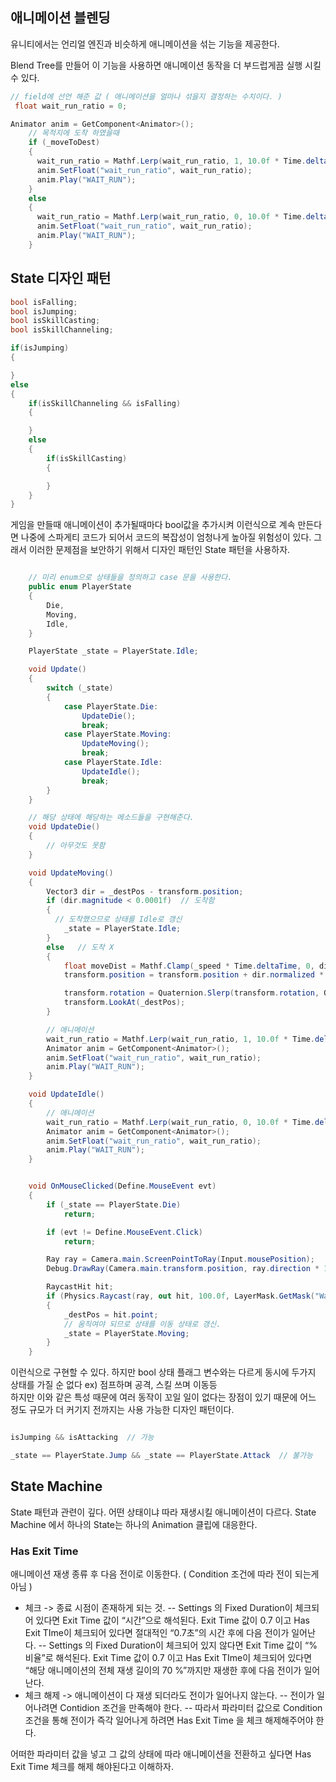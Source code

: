 ## 애니메이션 블렌딩

유니티에서는 언리얼 엔진과 비슷하게 애니메이션을 섞는 기능을 제공한다.

Blend Tree를 만들어 이 기능을 사용하면 애니메이션 동작을 더 부드럽게끔 실행 시킬 수 있다.

```C#
// field에 선언 해준 값 ( 애니메이션을 얼마나 섞을지 결정하는 수치이다. )
 float wait_run_ratio = 0;

Animator anim = GetComponent<Animator>();
    // 목적지에 도착 하였을때
    if (_moveToDest)
    {
      wait_run_ratio = Mathf.Lerp(wait_run_ratio, 1, 10.0f * Time.deltaTime);
      anim.SetFloat("wait_run_ratio", wait_run_ratio);
      anim.Play("WAIT_RUN");
    }
    else
    {
      wait_run_ratio = Mathf.Lerp(wait_run_ratio, 0, 10.0f * Time.deltaTime);
      anim.SetFloat("wait_run_ratio", wait_run_ratio);
      anim.Play("WAIT_RUN");
    }

```

## State 디자인 패턴

```C#
bool isFalling;
bool isJumping;
bool isSkillCasting;
bool isSkillChanneling;

if(isJumping)
{

}
else
{
    if(isSkillChanneling && isFalling)
    {

    }
    else
    {
        if(isSkillCasting)
        {

        }
    }
}
```

게임을 만들때 애니메이션이 추가될때마다 bool값을 추가시켜 이런식으로 계속 만든다면 나중에 스파게티 코드가 되어서 코드의 복잡성이 엄청나게 높아질 위험성이 있다. 그래서 이러한 문제점을 보안하기 위해서 디자인 패턴인 State 패턴을 사용하자.

```C#

    // 미리 enum으로 상태들을 정의하고 case 문을 사용한다.
    public enum PlayerState
    {
        Die,
        Moving,
        Idle,
    }

    PlayerState _state = PlayerState.Idle;

    void Update()
    {
        switch (_state)
        {
            case PlayerState.Die:
                UpdateDie();
                break;
            case PlayerState.Moving:
                UpdateMoving();
                break;
            case PlayerState.Idle:
                UpdateIdle();
                break;
        }
    }

    // 해당 상태에 해당하는 메소드들을 구현해준다.
    void UpdateDie()
    {
        // 아무것도 못함
    }

    void UpdateMoving()
    {
        Vector3 dir = _destPos - transform.position;
        if (dir.magnitude < 0.0001f)  // 도착함
        {
          // 도착했으므로 상태를 Idle로 갱신
            _state = PlayerState.Idle;
        }
        else   // 도착 X
        {
            float moveDist = Mathf.Clamp(_speed * Time.deltaTime, 0, dir.magnitude);
            transform.position = transform.position + dir.normalized * moveDist;

            transform.rotation = Quaternion.Slerp(transform.rotation, Quaternion.LookRotation(dir), 10 * Time.deltaTime);
            transform.LookAt(_destPos);
        }

        // 애니메이션
        wait_run_ratio = Mathf.Lerp(wait_run_ratio, 1, 10.0f * Time.deltaTime);
        Animator anim = GetComponent<Animator>();
        anim.SetFloat("wait_run_ratio", wait_run_ratio);
        anim.Play("WAIT_RUN");
    }

    void UpdateIdle()
    {
        // 애니메이션
        wait_run_ratio = Mathf.Lerp(wait_run_ratio, 0, 10.0f * Time.deltaTime);
        Animator anim = GetComponent<Animator>();
        anim.SetFloat("wait_run_ratio", wait_run_ratio);
        anim.Play("WAIT_RUN");
    }


    void OnMouseClicked(Define.MouseEvent evt)
    {
        if (_state == PlayerState.Die)
            return;

        if (evt != Define.MouseEvent.Click)
            return;

        Ray ray = Camera.main.ScreenPointToRay(Input.mousePosition);
        Debug.DrawRay(Camera.main.transform.position, ray.direction * 100.0f, Color.red, 1.0f);

        RaycastHit hit;
        if (Physics.Raycast(ray, out hit, 100.0f, LayerMask.GetMask("Wall")))
        {
            _destPos = hit.point;
            // 움직여야 되므로 상태를 이동 상태로 갱신.
            _state = PlayerState.Moving;
        }
    }
```

이런식으로 구현할 수 있다. 하지만 bool 상태 플래그 변수와는 다르게 동시에 두가지 상태를 가질 순 없다 ex) 점프하며 공격, 스킬 쓰며 이동등  
하지만 이와 같은 특성 때문에 여러 동작이 꼬일 일이 없다는 장점이 있기 때문에 어느 정도 규모가 더 커기지 전까지는 사용 가능한 디자인 패턴이다.

```C#

isJumping && isAttacking  // 가능

_state == PlayerState.Jump && _state == PlayerState.Attack  // 불가능

```

## State Machine

State 패턴과 관련이 깊다. 어떤 상태이냐 따라 재생시킬 애니메이션이 다르다. State Machine 에서 하나의 State는 하나의 Animation 클립에 대응한다.

### Has Exit Time

애니메이션 재생 종류 후 다음 전이로 이동한다. ( Condition 조건에 따라 전이 되는게 아님 )

- 체크 -> 종료 시점이 존재하게 되는 것.
  -- Settings 의 Fixed Duration이 체크되어 있다면 Exit Time 값이 “시간”으로 해석된다. Exit Time 값이 0.7 이고 Has Exit TIme이 체크되어 있다면 절대적인 “0.7초”의 시간 후에 다음 전이가 일어난다.
  -- Settings 의 Fixed Duration이 체크되어 있지 않다면 Exit Time 값이 “% 비율”로 해석된다. Exit Time 값이 0.7 이고 Has Exit TIme이 체크되어 있다면 “해당 애니메이션의 전체 재생 길이의 70 %”까지만 재생한 후에 다음 전이가 일어난다.
- 체크 해제 -> 애니메이션이 다 재생 되더라도 전이가 일어나지 않는다.
  -- 전이가 일어나려면 Contidion 조건을 만족해야 한다.
  -- 따라서 파라미터 값으로 Condition 조건을 통해 전이가 즉각 일어나게 하려면 Has Exit Time 을 체크 해제해주어야 한다.

어떠한 파라미터 값을 넣고 그 값의 상태에 따라 애니메이션을 전환하고 싶다면 Has Exit Time 체크를 해제 해야된다고 이해하자.
